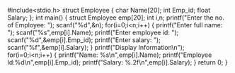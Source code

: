 
#include<stdio.h>
struct Employee
 {
   char Name[20];
   int Emp_id;
   float Salary;
  };
int main()
{
    struct Employee emp[20];
    int i,n;
    printf("Enter the no. of Employee: ");
    scanf("%d",&n);
    for(i=0;i<n;i++)
    {
      printf("Enter full name: ");
      scanf("%s",emp[i].Name);
      printf("Enter employee id: ");
      scanf("%d",&emp[i].Emp_id);
      printf("Enter salary: ");
      scanf("%f",&emp[i].Salary);
     }
     printf("Display Information\n");
     for(i=0;i<n;i++)
     {
      printf("Name: %s\n",emp[i].Name);
      printf("Employee Id:%d\n",emp[i].Emp_id);
      printf("Salary: %.2f\n",emp[i].Salary);
      }
  return 0;
 }
